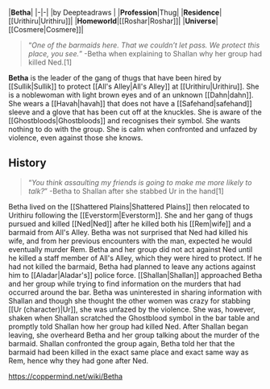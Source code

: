 |**Betha**|
|-|-|
|by  Deepteadraws |
|**Profession**|Thug|
|**Residence**|[[Urithiru\|Urithiru]]|
|**Homeworld**|[[Roshar\|Roshar]]|
|**Universe**|[[Cosmere\|Cosmere]]|

>“*One of the barmaids here. That we couldn’t let pass. We protect this place, you see.*”
\-Betha when explaining to Shallan why her group had killed Ned.[1]


**Betha** is the leader of the gang of thugs that have been hired by [[Sullik\|Sullik]] to protect [[All's Alley\|All's Alley]] at [[Urithiru\|Urithiru]]. She is a noblewoman with light brown eyes and of an unknown [[Dahn\|dahn]].
She wears a [[Havah\|havah]] that does not have a [[Safehand\|safehand]] sleeve and a glove that has been cut off at the knuckles.
She is aware of the [[Ghostbloods\|Ghostbloods]] and recognises their symbol. She wants nothing to do with the group. She is calm when confronted and unfazed by violence, even against those she knows.

## History
>“*You think assaulting my friends is going to make me more likely to talk?*”
\-Betha to Shallan after she stabbed Ur in the hand[1]

Betha lived on the [[Shattered Plains\|Shattered Plains]] then relocated to Urithiru following the [[Everstorm\|Everstorm]]. She and her gang of thugs pursued and killed [[Ned\|Ned]] after he killed both his [[Rem\|wife]] and a barmaid from All's Alley. Betha was not surprised that Ned had killed his wife, and from her previous encounters with the man, expected he would eventually murder Rem. Betha and her group did not act against Ned until he killed a staff member of All's Alley, which they were hired to protect. If he had not killed the barmaid, Betha had planned to leave any actions against him to [[Aladar\|Aladar's]] police force.
[[Shallan\|Shallan]] approached Betha and her group while trying to find information on the murders that had occurred around the bar. Betha was uninterested in sharing information with Shallan and though she thought the other women was crazy for stabbing [[Ur (character)\|Ur]], she was unfazed by the violence. She was, however, shaken when Shallan scratched the Ghostblood symbol in the bar table and promptly told Shallan how her group had killed Ned. After Shallan began leaving, she overheard Betha and her group talking about the murder of the barmaid. Shallan confronted the group again, Betha told her that the barmaid had been killed in the exact same place and exact same way as Rem, hence why they had gone after Ned.



https://coppermind.net/wiki/Betha